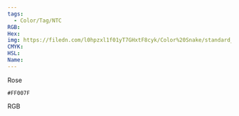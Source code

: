 ```yaml
---
tags:
  - Color/Tag/NTC
RGB:
Hex:
img: https://filedn.com/l0hpzxl1f01yT7GHxtF8cyk/Color%20Snake/standard_csv_to_svg/FF007F.svg
CMYK:
HSL:
Name:
---
```

Rose
```palette
#FF007F
```
RGB
